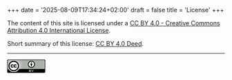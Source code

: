 +++
date = '2025-08-09T17:34:24+02:00'
draft = false
title = 'License'
+++


The content of this site is licensed under a
[CC BY 4.0 - Creative Commons Attribution 4.0 International License](https://creativecommons.org/licenses/by/4.0/legalcode).

Short summary of this license:
[CC BY 4.0 Deed](https://creativecommons.org/licenses/by/4.0/deed).

---

[![CC-BY 4.0](../../../images/cc-by_88x31.png)](https://creativecommons.org/licenses/by/4.0/)
